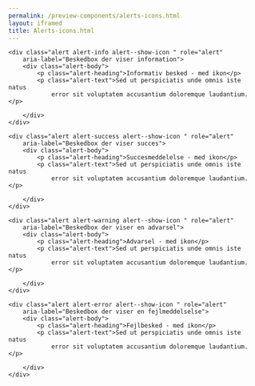 ```yaml
--- 
permalink: /preview-components/alerts-icons.html
layout: iframed 
title: Alerts-icons.html
---
```

<div class="container">

    <div class="alert alert-info alert--show-icon " role="alert"
        aria-label="Beskedbox der viser information">
        <div class="alert-body">
            <p class="alert-heading">Informativ besked - med ikon</p>
            <p class="alert-text">Sed ut perspiciatis unde omnis iste natus
                error sit voluptatem accusantium doloremque laudantium.</p>

        </div>
    </div>

    <div class="alert alert-success alert--show-icon " role="alert"
        aria-label="Beskedbox der viser succes">
        <div class="alert-body">
            <p class="alert-heading">Succesmeddelelse - med ikon</p>
            <p class="alert-text">Sed ut perspiciatis unde omnis iste natus
                error sit voluptatem accusantium doloremque laudantium.</p>

        </div>
    </div>

    <div class="alert alert-warning alert--show-icon " role="alert"
        aria-label="Beskedbox der viser en advarsel">
        <div class="alert-body">
            <p class="alert-heading">Advarsel - med ikon</p>
            <p class="alert-text">Sed ut perspiciatis unde omnis iste natus
                error sit voluptatem accusantium doloremque laudantium.</p>

        </div>
    </div>

    <div class="alert alert-error alert--show-icon " role="alert"
        aria-label="Beskedbox der viser en fejlmeddelselse">
        <div class="alert-body">
            <p class="alert-heading">Fejlbesked - med ikon</p>
            <p class="alert-text">Sed ut perspiciatis unde omnis iste natus
                error sit voluptatem accusantium doloremque laudantium.</p>

        </div>
    </div>

</div>